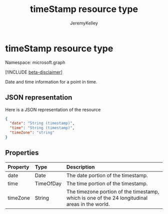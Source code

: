 ﻿---
title: "timeStamp resource type"
description: "Date and time information for a point in time."
localization_priority: Normal
doc_type: resourcePageType
ms.prod: ""
author: "JeremyKelley"
---

# timeStamp resource type

Namespace: microsoft.graph

[!INCLUDE [beta-disclaimer](../../includes/beta-disclaimer.md)]

Date and time information for a point in time.

## JSON representation

Here is a JSON representation of the resource

<!-- {
  "blockType": "resource",
  "optionalProperties": [

  ],
  "@odata.type": "microsoft.graph.timeStamp"
}-->

```json
{
  "date": "String (timestamp)",
  "time": "String (timestamp)",
  "timeZone": "string"
}

```

## Properties

| Property | Type      | Description                                                                                    |
| :------- | :-------- | :--------------------------------------------------------------------------------------------- |
| date     | Date      | The date portion of the timestamp.                                                             |
| time     | TimeOfDay | The time portion of the timestamp.                                                             |
| timeZone | String    | The timezone portion of the timestamp, which is one of the 24 longitudinal areas in the world. |

<!-- uuid: 8fcb5dbc-d5aa-4681-8e31-b001d5168d79
2015-10-25 14:57:30 UTC -->

<!--
{
  "type": "#page.annotation",
  "description": "timeStamp resource",
  "keywords": "",
  "section": "documentation",
  "tocPath": "",
  "suppressions": []
}
-->
